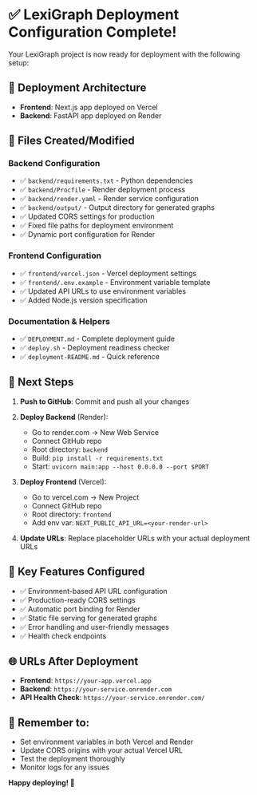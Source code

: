 # ✅ LexiGraph Deployment Configuration Complete!

Your LexiGraph project is now ready for deployment with the following setup:

## 🎯 Deployment Architecture
- **Frontend**: Next.js app deployed on Vercel
- **Backend**: FastAPI app deployed on Render

## 📁 Files Created/Modified

### Backend Configuration
- ✅ `backend/requirements.txt` - Python dependencies
- ✅ `backend/Procfile` - Render deployment process
- ✅ `backend/render.yaml` - Render service configuration
- ✅ `backend/output/` - Output directory for generated graphs
- ✅ Updated CORS settings for production
- ✅ Fixed file paths for deployment environment
- ✅ Dynamic port configuration for Render

### Frontend Configuration  
- ✅ `frontend/vercel.json` - Vercel deployment settings
- ✅ `frontend/.env.example` - Environment variable template
- ✅ Updated API URLs to use environment variables
- ✅ Added Node.js version specification

### Documentation & Helpers
- ✅ `DEPLOYMENT.md` - Complete deployment guide
- ✅ `deploy.sh` - Deployment readiness checker
- ✅ `deployment-README.md` - Quick reference

## 🚀 Next Steps

1. **Push to GitHub**: Commit and push all your changes
2. **Deploy Backend** (Render):
   - Go to render.com → New Web Service
   - Connect GitHub repo
   - Root directory: `backend`
   - Build: `pip install -r requirements.txt`
   - Start: `uvicorn main:app --host 0.0.0.0 --port $PORT`

3. **Deploy Frontend** (Vercel):
   - Go to vercel.com → New Project
   - Connect GitHub repo  
   - Root directory: `frontend`
   - Add env var: `NEXT_PUBLIC_API_URL=<your-render-url>`

4. **Update URLs**: Replace placeholder URLs with your actual deployment URLs

## 🔧 Key Features Configured

- ✅ Environment-based API URL configuration
- ✅ Production-ready CORS settings
- ✅ Automatic port binding for Render
- ✅ Static file serving for generated graphs
- ✅ Error handling and user-friendly messages
- ✅ Health check endpoints

## 🌐 URLs After Deployment

- **Frontend**: `https://your-app.vercel.app`
- **Backend**: `https://your-service.onrender.com`
- **API Health Check**: `https://your-service.onrender.com/`

## 📝 Remember to:

- Set environment variables in both Vercel and Render
- Update CORS origins with your actual Vercel URL
- Test the deployment thoroughly
- Monitor logs for any issues

**Happy deploying! 🎉**
